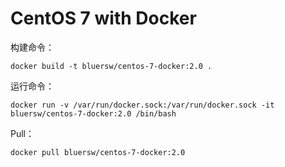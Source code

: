 # CentOS 7 with Docker

构建命令：

```shell
docker build -t bluersw/centos-7-docker:2.0 .
```

运行命令：

```shell
docker run -v /var/run/docker.sock:/var/run/docker.sock -it bluersw/centos-7-docker:2.0 /bin/bash
```

Pull：

```shell
docker pull bluersw/centos-7-docker:2.0
```
